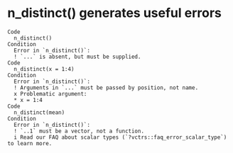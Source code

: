 # n_distinct() generates useful errors

    Code
      n_distinct()
    Condition
      Error in `n_distinct()`:
      ! `...` is absent, but must be supplied.
    Code
      n_distinct(x = 1:4)
    Condition
      Error in `n_distinct()`:
      ! Arguments in `...` must be passed by position, not name.
      x Problematic argument:
      * x = 1:4
    Code
      n_distinct(mean)
    Condition
      Error in `n_distinct()`:
      ! `..1` must be a vector, not a function.
      i Read our FAQ about scalar types (`?vctrs::faq_error_scalar_type`) to learn more.

